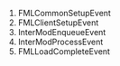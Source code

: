 1. FMLCommonSetupEvent
2. FMLClientSetupEvent
3. InterModEnqueueEvent
4. InterModProcessEvent
5. FMLLoadCompleteEvent